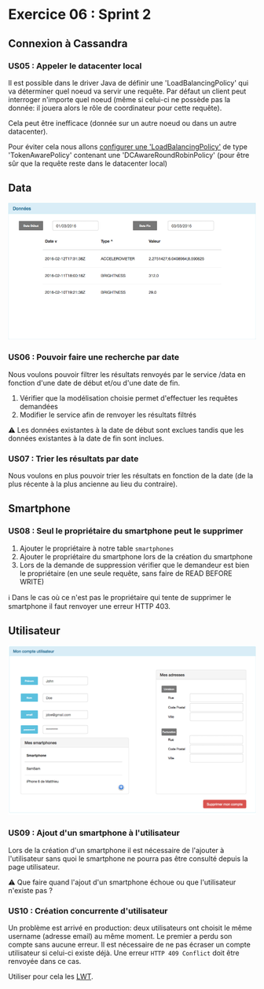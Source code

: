 # Exercice 06 : Sprint 2

## Connexion à Cassandra

### US05 : Appeler le datacenter local

Il est possible dans le driver Java de définir une 'LoadBalancingPolicy' qui va déterminer quel noeud va servir une requête.
Par défaut un client peut interroger n'importe quel noeud (même si celui-ci ne possède pas la donnée: il jouera alors le rôle de coordinateur pour cette requête).

Cela peut être inefficace (donnée sur un autre noeud ou dans un autre datacenter).

Pour éviter cela nous allons [configurer une 'LoadBalancingPolicy'](https://academy.datastax.com/demos/getting-started-apache-cassandra-and-java-part-ii) de type 'TokenAwarePolicy' contenant une 'DCAwareRoundRobinPolicy' (pour être sûr que la requête reste dans le datacenter local)

## Data

![Smartphone Data v2](https://raw.githubusercontent.com/mNantern/formation-cassandra/master/exercices/data/media/smartphone_data2.png)

### US06 : Pouvoir faire une recherche par date

Nous voulons pouvoir filtrer les résultats renvoyés par le service /data en fonction d'une date de début et/ou d'une date de fin.

1. Vérifier que la modélisation choisie permet d'effectuer les requêtes demandées
2. Modifier le service afin de renvoyer les résultats filtrés

:warning: Les données existantes à la date de début sont exclues tandis que les données existantes à la date de fin sont inclues.

### US07 : Trier les résultats par date

Nous voulons en plus pouvoir trier les résultats en fonction de la date (de la plus récente à la plus ancienne au lieu du contraire).

## Smartphone

### US08 : Seul le propriétaire du smartphone peut le supprimer

1. Ajouter le propriétaire à notre table `smartphones`
2. Ajouter le propriétaire du smartphone lors de la création du smartphone
3. Lors de la demande de suppression vérifier que le demandeur est bien le propriétaire (en une seule requête, sans faire de READ BEFORE WRITE)

:information_source: Dans le cas où ce n'est pas le propriétaire qui tente de supprimer le smartphone il faut renvoyer une erreur HTTP 403.

## Utilisateur

![User Details v2](https://raw.githubusercontent.com/mNantern/formation-cassandra/master/exercices/data/media/user2.png)

### US09 : Ajout d'un smartphone à l'utilisateur

Lors de la création d'un smartphone il est nécessaire de l'ajouter à l'utilisateur sans quoi le smartphone ne pourra pas être consulté depuis la page utilisateur.

:warning:  Que faire quand l'ajout d'un smartphone échoue ou que l'utilisateur n'existe pas ?

### US10 : Création concurrente d'utilisateur

Un problème est arrivé en production: deux utilisateurs ont choisit le même username (adresse email) au même moment. Le premier a perdu son compte sans aucune erreur.
Il est nécessaire de ne pas écraser un compte utilisateur si celui-ci existe déjà. Une erreur `HTTP 409 Conflict` doit être renvoyée dans ce cas.

Utiliser pour cela les [LWT](http://docs.datastax.com/en/developer/java-driver/3.0/java-driver/jd-faq.html#faq-conditional-statement).
